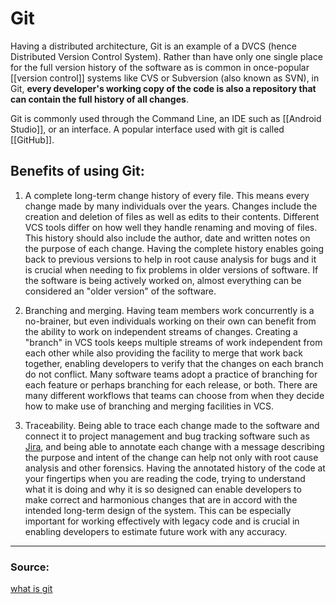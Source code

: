 # Git

Having a distributed architecture, Git is an example of a DVCS (hence Distributed Version Control System). Rather than have only one single place for the full version history of the software as is common in once-popular [[version control]] systems like CVS or Subversion (also known as SVN), in Git, **every developer's working copy of the code is also a repository that can contain the full history of all changes**.

Git is commonly used through the Command Line, an IDE such as [[Android Studio]], or an interface.
A popular interface used with git is called [[GitHub]].



## Benefits of using Git:
1.  A complete long-term change history of every file. This means every change made by many individuals over the years. Changes include the creation and deletion of files as well as edits to their contents. Different VCS tools differ on how well they handle renaming and moving of files. This history should also include the author, date and written notes on the purpose of each change. Having the complete history enables going back to previous versions to help in root cause analysis for bugs and it is crucial when needing to fix problems in older versions of software. If the software is being actively worked on, almost everything can be considered an "older version" of the software.

	
2.  Branching and merging. Having team members work concurrently is a no-brainer, but even individuals working on their own can benefit from the ability to work on independent streams of changes. Creating a "branch" in VCS tools keeps multiple streams of work independent from each other while also providing the facility to merge that work back together, enabling developers to verify that the changes on each branch do not conflict. Many software teams adopt a practice of branching for each feature or perhaps branching for each release, or both. There are many different workflows that teams can choose from when they decide how to make use of branching and merging facilities in VCS.
    

3.  Traceability. Being able to trace each change made to the software and connect it to project management and bug tracking software such as [Jira](https://www.atlassian.com/software/jira), and being able to annotate each change with a message describing the purpose and intent of the change can help not only with root cause analysis and other forensics. Having the annotated history of the code at your fingertips when you are reading the code, trying to understand what it is doing and why it is so designed can enable developers to make correct and harmonious changes that are in accord with the intended long-term design of the system. This can be especially important for working effectively with legacy code and is crucial in enabling developers to estimate future work with any accuracy.

---
### Source:
[what is git](https://www.atlassian.com/git/tutorials/what-is-git)